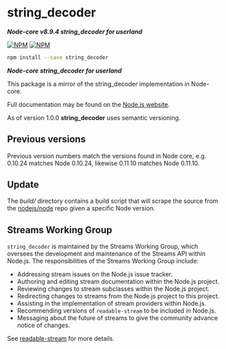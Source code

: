 # string_decoder

_**Node-core v8.9.4 string_decoder for userland**_

[![NPM](https://nodei.co/npm/string_decoder.png?downloads=true&downloadRank=true)](https://nodei.co/npm/string_decoder/)
[![NPM](https://nodei.co/npm-dl/string_decoder.png?&months=6&height=3)](https://nodei.co/npm/string_decoder/)

```bash
npm install --save string_decoder
```

_**Node-core string_decoder for userland**_

This package is a mirror of the string_decoder implementation in Node-core.

Full documentation may be found on the
[Node.js website](https://nodejs.org/dist/v8.9.4/docs/api/).

As of version 1.0.0 **string_decoder** uses semantic versioning.

## Previous versions

Previous version numbers match the versions found in Node core, e.g. 0.10.24
matches Node 0.10.24, likewise 0.11.10 matches Node 0.11.10.

## Update

The _build/_ directory contains a build script that will scrape the source from
the [nodejs/node](https://github.com/nodejs/node) repo given a specific Node
version.

## Streams Working Group

`string_decoder` is maintained by the Streams Working Group, which oversees the
development and maintenance of the Streams API within Node.js. The
responsibilities of the Streams Working Group include:

- Addressing stream issues on the Node.js issue tracker.
- Authoring and editing stream documentation within the Node.js project.
- Reviewing changes to stream subclasses within the Node.js project.
- Redirecting changes to streams from the Node.js project to this project.
- Assisting in the implementation of stream providers within Node.js.
- Recommending versions of `readable-stream` to be included in Node.js.
- Messaging about the future of streams to give the community advance notice of
  changes.

See [readable-stream](https://github.com/nodejs/readable-stream) for more
details.
